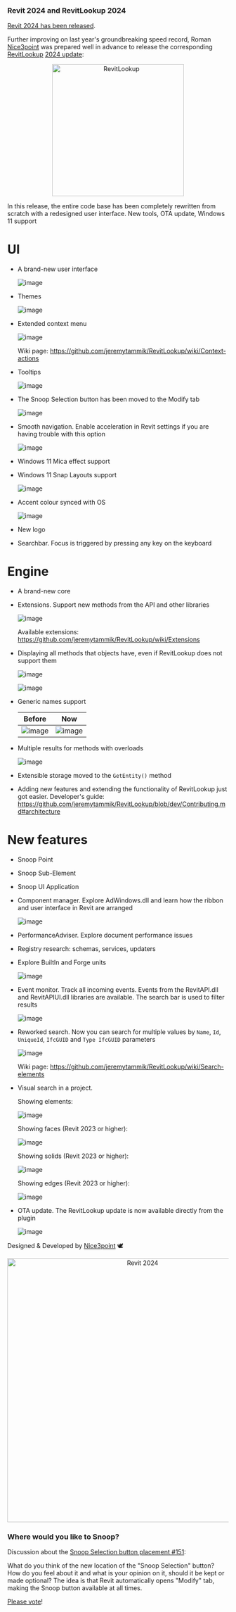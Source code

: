 <head>
<meta http-equiv="Content-Type" content="text/html; charset=utf-8">
<link rel="stylesheet" type="text/css" href="bc.css">
<script src="https://cdn.rawgit.com/google/code-prettify/master/loader/run_prettify.js" type="text/javascript"></script>
</head>

<!---

twitter:

Revit 2024 has been released, including the Revit 2024 SDK, and so has RevitLookup 2024 for the #RevitAPI @AutodeskForge @AutodeskRevit #bim #DynamoBim #ForgeDevCon https://autode.sk/revitlookup2024

Revit 2024 has been released, including the Revit 2024 SDK, and so has RevitLookup 2024...

linkedin:

Revit 2024 has been released, including the Revit 2024 SDK, and so has RevitLookup 2024 for the #RevitAPI

https://autode.sk/revitlookup2024

#bim #DynamoBim #ForgeDevCon #Revit #API #IFC #SDK #AI #VisualStudio #Autodesk #AEC #adsk

the [Revit API discussion forum](http://forums.autodesk.com/t5/revit-api-forum/bd-p/160) thread

<center>
<img src="img/" alt="" title="" width="600"/>
<p style="font-size: 80%; font-style:italic"></p>
</center>

-->

### Revit 2024 and RevitLookup 2024

[Revit 2024 has been released](https://blogs.autodesk.com/revit/2023/04/04/whats-new-in-autodesk-revit-2024/).

Further improving on last year's groundbreaking speed record,
Roman [Nice3point](https://github.com/Nice3point) was prepared well in advance to
release the corresponding [RevitLookup](https://github.com/jeremytammik/RevitLookup)
[2024 update](https://github.com/jeremytammik/RevitLookup/releases/tag/2024.0.0):

<!-- https://github.com/jeremytammik/RevitLookup/releases/edit/2024.0.0 -->

<div align="center">
<img alt="RevitLookup" width="300" src="img/RevitLookup2024_01.png"/>
</div>

In this release, the entire code base has been completely rewritten from scratch with a redesigned user interface. New tools, OTA update, Windows 11 support

# UI

* A brand-new user interface

    ![image](img/RevitLookup2024_02.png)

* Themes

    ![image](img/RevitLookup2024_03.png)

* Extended context menu

    ![image](img/RevitLookup2024_04.png)

    Wiki page: https://github.com/jeremytammik/RevitLookup/wiki/Context-actions

* Tooltips

    ![image](img/RevitLookup2024_05.png)

* The Snoop Selection button has been moved to the Modify tab

    ![image](img/RevitLookup2024_06.png)

* Smooth navigation. Enable acceleration in Revit settings if you are having trouble with this option

    ![image](img/RevitLookup2024_07.png)

* Windows 11 Mica effect support
* Windows 11 Snap Layouts support

    ![image](img/RevitLookup2024_08.png)

* Accent colour synced with OS

    ![image](img/RevitLookup2024_09.png)

* New logo
* Searchbar. Focus is triggered by pressing any key on the keyboard

# Engine

* A brand-new core
* Extensions. Support new methods from the API and other libraries

    ![image](img/RevitLookup2024_10.png)

    Available extensions: https://github.com/jeremytammik/RevitLookup/wiki/Extensions

* Displaying all methods that objects have, even if RevitLookup does not support them

    ![image](img/RevitLookup2024_11.png)

    ![image](img/RevitLookup2024_12.png)

* Generic names support

    | Before                                                                                                                  | Now                                                                                                                   |
    |-----------------------------------------------------------------------------------------------------------------------|-----------------------------------------------------------------------------------------------------------------------|
    | ![image](img/RevitLookup2024_13.png) | ![image](img/RevitLookup2024_14.png) |

* Multiple results for methods with overloads

    ![image](img/RevitLookup2024_15.png)

* Extensible storage moved to the `GetEntity()` method
* Adding new features and extending the functionality of RevitLookup just got easier.  Developer's guide: https://github.com/jeremytammik/RevitLookup/blob/dev/Contributing.md#architecture

# New features

* Snoop Point
* Snoop Sub-Element
* Snoop UI Application
* Component manager. Explore AdWindows.dll and learn how the ribbon and user interface in Revit are arranged

    ![image](img/RevitLookup2024_16.png)

* PerformanceAdviser. Explore document performance issues
* Registry research: schemas, services, updaters
* Explore BuiltIn and Forge units

    ![image](img/RevitLookup2024_17.png)

* Event monitor. Track all incoming events. Events from the RevitAPI.dll and RevitAPIUI.dll libraries are available. The search bar is used to filter results

    ![image](img/RevitLookup2024_18.png)

* Reworked search. Now you can search for multiple values by `Name`, `Id`, `UniqueId`, `IfcGUID` and `Type IfcGUID` parameters

  ![image](img/RevitLookup2024_19.png)

  Wiki page: https://github.com/jeremytammik/RevitLookup/wiki/Search-elements

* Visual search in a project.

    Showing elements:

    ![image](img/RevitLookup2024_20.png)

    Showing faces (Revit 2023 or higher):

    ![image](img/RevitLookup2024_21.png)

    Showing solids (Revit 2023 or higher):

    ![image](img/RevitLookup2024_22.png)

    Showing edges (Revit 2023 or higher):

    ![image](img/RevitLookup2024_23.png)

* OTA update. The RevitLookup update is now available directly from the plugin

    ![image](img/RevitLookup2024_24.png)

Designed & Developed by [Nice3point](https://github.com/Nice3point) 🕊


<!--

Revit 2024 has been released, which means it's time to update RevitLookup!

All new features will now be released for versions 2022 and 2024.

Also updated: all additional components for developers:

- Official Autodesk [Revit SDK](https://www.autodesk.com/developer-network/platform-technologies/revit)
- [Nice3point Revit libraries](https://github.com/Nice3point/RevitApi)
- [Nice3point Revit add-in templates](https://github.com/Nice3point/RevitTemplates)
- [Nice3point Revit extensions](https://github.com/Nice3point/RevitExtensions)

For further details, you can check out:

- The online help page
on [What's New in Revit 2024](https://help.autodesk.com/view/RVT/2024/ENU/?guid=GUID-C81929D7-02CB-4BF7-A637-9B98EC9EB38B)
- The blog post
on [What’s New in Autodesk Revit 2024](https://blogs.autodesk.com/revit/2022/04/05/whats-new-in-revit-2024/)
- Register to the AEC Collection Essentials webinar
on [What's New in Revit 2024](https://www.autodesk.com/webinars/aec/aec-collection-revit-2024) next week,
April 12

-->

<center>
<img src="img/rvt_2024_whats_new.png" alt="Revit 2024" title="Revit 2024" width="600"/> <!-- 1000 -->
</center>

### Where would you like to Snoop?

Discussion about the [Snoop Selection button placement #151](https://github.com/jeremytammik/RevitLookup/discussions/151):

What do you think of the new location of the "Snoop Selection" button?
How do you feel about it and what is your opinion on it, should it be kept or made optional?
The idea is that Revit automatically opens "Modify" tab, making the Snoop button available at all times.

[Please vote](https://github.com/jeremytammik/RevitLookup/discussions/151)!

